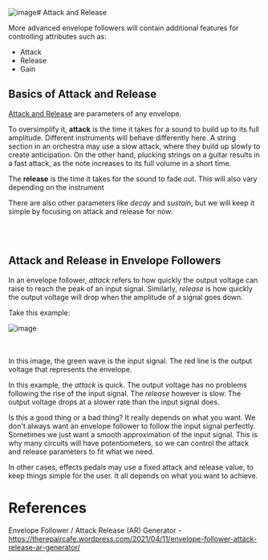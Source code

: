 ![image](https://github.com/user-attachments/assets/d2d9ed81-8cd2-4698-96d4-f007ad51f8f9)# Attack and Release

More advanced envelope followers will contain additional features for controlling attributes such as:
* Attack
* Release
* Gain

## Basics of Attack and Release

[Attack and Release](https://github.com/Network-Direction/Audio-Effect-Pedals/blob/Wha-Pedals/Audio%20Theory/4.%20Envelope.md#adsr) are parameters of any envelope.

To oversimplify it, **attack** is the time it takes for a sound to build up to its full amplitude. Different instruments will behave differently here. A string section in an orchestra may use a slow attack, where they build up slowly to create anticipation. On the other hand, plucking strings on a guitar results in a fast attack, as the note increases to its full volume in a short time.

The **release** is the time it takes for the sound to fade out. This will also vary depending on the instrument

There are also other parameters like _decay_ and _sustain_, but we will keep it simple by focusing on attack and release for now.


</br></br>
## Attack and Release in Envelope Followers

In an envelope follower, _attack_ refers to how quickly the output voltage can raise to reach the peak of an input signal. Similarly, _release_ is how quickly the output voltage will drop when the amplitude of a signal goes down.

Take this example:

![image](https://github.com/user-attachments/assets/86eab91b-fba7-4f18-a8d4-2929f8bd4ef5)

</br></br>
In this image, the green wave is the input signal. The red line is the output voltage that represents the envelope.

In this example, the _attack_ is quick. The output voltage has no problems following the rise of the input signal. The _release_ however is slow. The output voltage drops at a slower rate than the input signal does.

Is this a good thing or a bad thing? It really depends on what you want. We don't always want an envelope follower to follow the input signal perfectly. Sometimes we just want a smooth approximation of the input signal. This is why many circuits will have potentiometers, so we can control the attack and release parameters to fit what we need.

In other cases, effects pedals may use a fixed attack and release value, to keep things simple for the user. It all depends on what you want to achieve.


# References

Envelope Follower / Attack Release (AR) Generator - https://therepaircafe.wordpress.com/2021/04/11/envelope-follower-attack-release-ar-generator/

